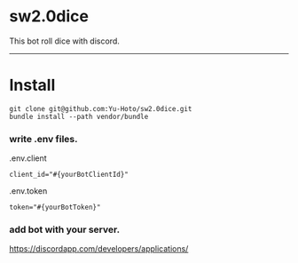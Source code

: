# sw2.0dice
This bot roll dice with discord.

---

# Install
```
git clone git@github.com:Yu-Hoto/sw2.0dice.git
bundle install --path vendor/bundle
```

### write .env files.
.env.client
```
client_id="#{yourBotClientId}"
```
.env.token
```
token="#{yourBotToken}"
```

### add bot with your server.
https://discordapp.com/developers/applications/
